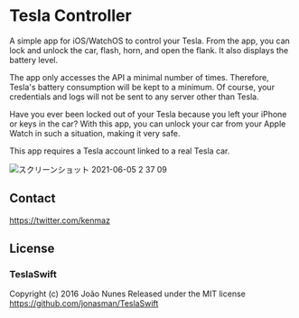# Tesla Controller

A simple app for iOS/WatchOS to control your Tesla. From the app, you can lock and unlock the car, flash, horn, and open the flank. It also displays the battery level.

The app only accesses the API a minimal number of times. Therefore, Tesla's battery consumption will be kept to a minimum. Of course, your credentials and logs will not be sent to any server other than Tesla.

Have you ever been locked out of your Tesla because you left your iPhone or keys in the car? With this app, you can unlock your car from your Apple Watch in such a situation, making it very safe.

This app requires a Tesla account linked to a real Tesla car.

![スクリーンショット 2021-06-05 2 37 09](https://user-images.githubusercontent.com/46153/120841976-1d7eed80-c5a7-11eb-8ee9-13058a6405aa.png)

## Contact
https://twitter.com/kenmaz

## License
### TeslaSwift
Copyright (c) 2016 João Nunes
Released under the MIT license
https://github.com/jonasman/TeslaSwift
